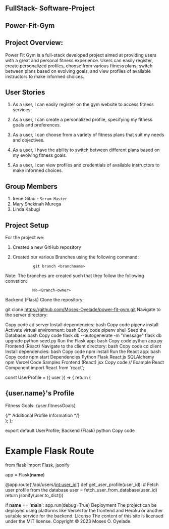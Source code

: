 ## FullStack- Software-Project
## Power-Fit-Gym

## Project Overview:
Power Fit Gym is a full-stack developed project aimed at providing users with a great and personal fitness experience. Users can easily register, create personalized profiles, choose from various fitness plans, switch between plans based on evolving goals, and view profiles of available instructors to make informed choices.

## User Stories

1. As a user, I can easily register on the gym website to access fitness services.

2. As a user, I can create a personalized profile, specifying my fitness goals and preferences.

3. As a user, I can choose from a variety of fitness plans that suit my needs and objectives.

4. As a user, I have the ability to switch between different plans based on my evolving fitness goals.

5. As a user, I can view profiles and credentials of available instructors to make informed choices.

## Group Members

1. Irene Gitau - `Scrum Master`
2. Mary Shekinah Murega 
3. Linda Kabugi

## Project Setup

For the project we:
1. Created a new GitHub repository
2. Created our various Branches using the following command:

                git branch <branchname>

Note: The branches are created such that they follow the following convetion:

                MR-<Branch-owner>




Backend (Flask)
Clone the repository:


git clone https://github.com/Moses-Oyelade/power-fit-gym.git
Navigate to the server directory:

Copy code
cd server
Install dependencies:
bash
Copy code
pipenv install
Activate virtual environment:
bash
Copy code
pipenv shell
Seed the Database:
bash
Copy code
flask db --autogenerate -m "message"
flask db upgrade
python seed.py
Run the Flask app:
bash
Copy code
python app.py
Frontend (React)
Navigate to the client directory:
bash
Copy code
cd client
Install dependencies:
bash
Copy code
npm install
Run the React app:
bash
Copy code
npm start
Dependencies
Python
Flask
React.js
SQLAlchemy
npm
Vercel
Code Samples
Frontend (React)
jsx
Copy code
// Example React Component
import React from 'react';

const UserProfile = ({ user }) => {
  return (
    <div>
      <h2>{user.name}'s Profile</h2>
      <p>Fitness Goals: {user.fitnessGoals}</p>
      {/* Additional Profile Information */}
    </div>
  );
};

export default UserProfile;
Backend (Flask)
python
Copy code
# Example Flask Route
from flask import Flask, jsonify

app = Flask(__name__)

@app.route('/api/users/<int:user_id>')
def get_user_profile(user_id):
    # Fetch user profile from the database
    user = fetch_user_from_database(user_id)
    return jsonify(user.to_dict())

if __name__ == '__main__':
    app.run(debug=True)
Deployment
The project can be deployed using platforms like Vercel for the frontend and Heroku or another suitable service for the backend.
License
The content of this site is licensed under the MIT license.
Copyright © 2023 Moses O. Oyelade.

